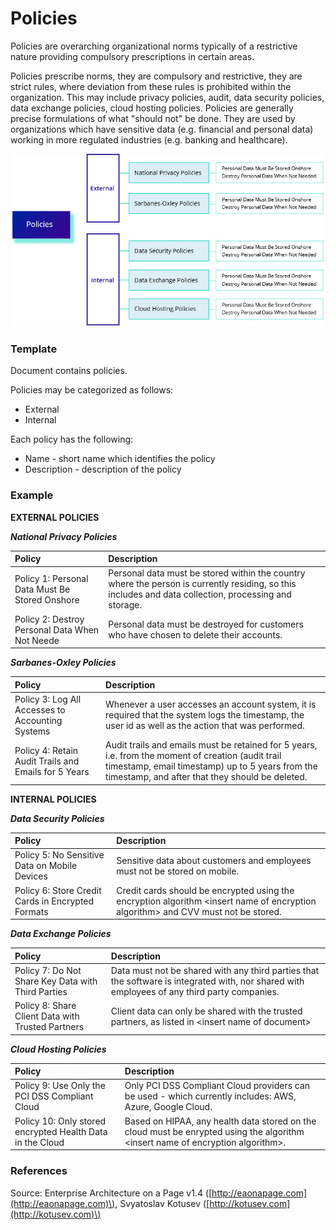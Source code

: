 # Policies

Policies are overarching organizational norms typically of a restrictive nature providing compulsory prescriptions in certain areas.

Policies prescribe norms, they are compulsory and restrictive, they are strict rules, where deviation from these rules is prohibited within the organization. This may include privacy policies, audit, data security policies, data exchange policies, cloud hosting policies. Policies are generally precise formulations of what "should not" be done. They are used by organizations which have sensitive data \(e.g. financial and personal data\) working in more regulated industries \(e.g. banking and healthcare\).



![](../../.gitbook/assets/2b-considerations_policies.jpg)

### 

### Template

Document contains policies.

Policies may be categorized as follows:

* External
* Internal

Each policy has the following:

* Name - short name which identifies the policy
* Description - description of the policy

### Example

**EXTERNAL POLICIES**

_**National Privacy Policies**_

| Policy | Description |
| :--- | :--- |
| Policy 1: Personal Data Must Be Stored Onshore | Personal data must be stored within the country where the person is currently residing, so this includes and data collection, processing and storage. |
| Policy 2: Destroy Personal Data When Not Neede | Personal data must be destroyed for customers who have chosen to delete their accounts. |

_**Sarbanes-Oxley Policies**_

| Policy | Description |
| :--- | :--- |
| Policy 3: Log All Accesses to Accounting Systems | Whenever a user accesses an account system, it is required that the system logs the timestamp, the user id as well as the action that was performed. |
| Policy 4: Retain Audit Trails and Emails for 5 Years | Audit trails and emails must be retained for 5 years, i.e. from the moment of creation \(audit trail timestamp, email timestamp\) up to 5 years from the timestamp, and after that they should be deleted. |

**INTERNAL POLICIES**

_**Data Security Policies**_

| Policy | Description |
| :--- | :--- |
| Policy 5: No Sensitive Data on Mobile Devices | Sensitive data about customers and employees must not be stored on mobile. |
| Policy 6: Store Credit Cards in Encrypted Formats | Credit cards should be encrypted using the encryption algorithm &lt;insert name of encryption algorithm&gt; and CVV must not be stored. |

_**Data Exchange Policies**_

| Policy | Description |
| :--- | :--- |
| Policy 7: Do Not Share Key Data with Third Parties | Data must not be shared with any third parties that the software is integrated with, nor shared with employees of any third party companies. |
| Policy 8: Share Client Data with Trusted Partners | Client data can only be shared with the trusted partners, as listed in &lt;insert name of document&gt; |

_**Cloud Hosting Policies**_

| Policy | Description |
| :--- | :--- |
| Policy 9: Use Only the PCI DSS Compliant Cloud | Only PCI DSS Compliant Cloud providers can be used - which currently includes: AWS, Azure, Google Cloud. |
| Policy 10: Only stored encrypted Health Data in the Cloud | Based on HIPAA, any health data stored on the cloud must be enrypted using the algorithm &lt;insert name of encryption algorithm&gt;. |

### References

Source: Enterprise Architecture on a Page v1.4 \([http://eaonapage.com](http://eaonapage.com)\), Svyatoslav Kotusev \([http://kotusev.com](http://kotusev.com)\)

